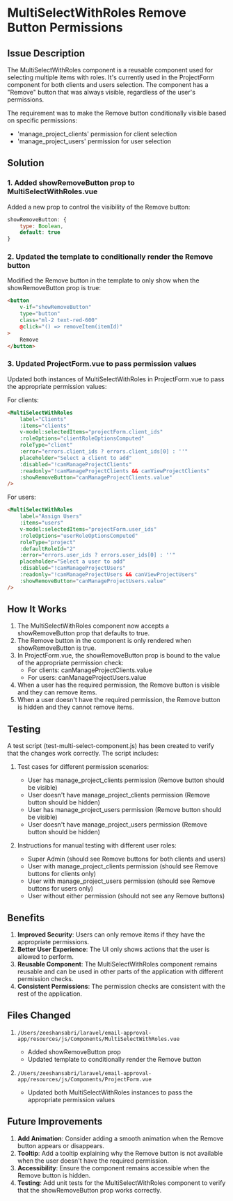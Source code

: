 # MultiSelectWithRoles Remove Button Permissions

## Issue Description

The MultiSelectWithRoles component is a reusable component used for selecting multiple items with roles. It's currently used in the ProjectForm component for both clients and users selection. The component has a "Remove" button that was always visible, regardless of the user's permissions.

The requirement was to make the Remove button conditionally visible based on specific permissions:
- 'manage_project_clients' permission for client selection
- 'manage_project_users' permission for user selection

## Solution

### 1. Added showRemoveButton prop to MultiSelectWithRoles.vue

Added a new prop to control the visibility of the Remove button:

```javascript
showRemoveButton: {
    type: Boolean,
    default: true
}
```

### 2. Updated the template to conditionally render the Remove button

Modified the Remove button in the template to only show when the showRemoveButton prop is true:

```html
<button
    v-if="showRemoveButton"
    type="button"
    class="ml-2 text-red-600"
    @click="() => removeItem(itemId)"
>
    Remove
</button>
```

### 3. Updated ProjectForm.vue to pass permission values

Updated both instances of MultiSelectWithRoles in ProjectForm.vue to pass the appropriate permission values:

For clients:
```html
<MultiSelectWithRoles
    label="Clients"
    :items="clients"
    v-model:selectedItems="projectForm.client_ids"
    :roleOptions="clientRoleOptionsComputed"
    roleType="client"
    :error="errors.client_ids ? errors.client_ids[0] : ''"
    placeholder="Select a client to add"
    :disabled="!canManageProjectClients"
    :readonly="!canManageProjectClients && canViewProjectClients"
    :showRemoveButton="canManageProjectClients.value"
/>
```

For users:
```html
<MultiSelectWithRoles
    label="Assign Users"
    :items="users"
    v-model:selectedItems="projectForm.user_ids"
    :roleOptions="userRoleOptionsComputed"
    roleType="project"
    :defaultRoleId="2"
    :error="errors.user_ids ? errors.user_ids[0] : ''"
    placeholder="Select a user to add"
    :disabled="!canManageProjectUsers"
    :readonly="!canManageProjectUsers && canViewProjectUsers"
    :showRemoveButton="canManageProjectUsers.value"
/>
```

## How It Works

1. The MultiSelectWithRoles component now accepts a showRemoveButton prop that defaults to true.
2. The Remove button in the component is only rendered when showRemoveButton is true.
3. In ProjectForm.vue, the showRemoveButton prop is bound to the value of the appropriate permission check:
   - For clients: canManageProjectClients.value
   - For users: canManageProjectUsers.value
4. When a user has the required permission, the Remove button is visible and they can remove items.
5. When a user doesn't have the required permission, the Remove button is hidden and they cannot remove items.

## Testing

A test script (test-multi-select-component.js) has been created to verify that the changes work correctly. The script includes:

1. Test cases for different permission scenarios:
   - User has manage_project_clients permission (Remove button should be visible)
   - User doesn't have manage_project_clients permission (Remove button should be hidden)
   - User has manage_project_users permission (Remove button should be visible)
   - User doesn't have manage_project_users permission (Remove button should be hidden)

2. Instructions for manual testing with different user roles:
   - Super Admin (should see Remove buttons for both clients and users)
   - User with manage_project_clients permission (should see Remove buttons for clients only)
   - User with manage_project_users permission (should see Remove buttons for users only)
   - User without either permission (should not see any Remove buttons)

## Benefits

1. **Improved Security**: Users can only remove items if they have the appropriate permissions.
2. **Better User Experience**: The UI only shows actions that the user is allowed to perform.
3. **Reusable Component**: The MultiSelectWithRoles component remains reusable and can be used in other parts of the application with different permission checks.
4. **Consistent Permissions**: The permission checks are consistent with the rest of the application.

## Files Changed

1. `/Users/zeeshansabri/laravel/email-approval-app/resources/js/Components/MultiSelectWithRoles.vue`
   - Added showRemoveButton prop
   - Updated template to conditionally render the Remove button

2. `/Users/zeeshansabri/laravel/email-approval-app/resources/js/Components/ProjectForm.vue`
   - Updated both MultiSelectWithRoles instances to pass the appropriate permission values

## Future Improvements

1. **Add Animation**: Consider adding a smooth animation when the Remove button appears or disappears.
2. **Tooltip**: Add a tooltip explaining why the Remove button is not available when the user doesn't have the required permission.
3. **Accessibility**: Ensure the component remains accessible when the Remove button is hidden.
4. **Testing**: Add unit tests for the MultiSelectWithRoles component to verify that the showRemoveButton prop works correctly.
